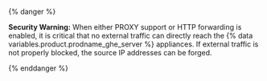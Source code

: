 {% danger %}

**Security Warning:** When either PROXY support or HTTP forwarding is enabled, it is critical that no external traffic can directly reach the {% data variables.product.prodname_ghe_server %} appliances. If external traffic is not properly blocked, the source IP addresses can be forged.

{% enddanger %}
